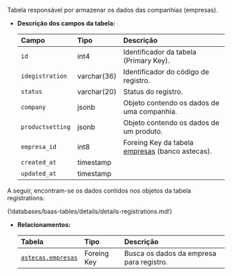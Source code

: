Tabela responsável por armazenar os dados das companhias (empresas).

- **Descrição dos campos da tabela:**

  | Campo            | Tipo        | Descrição                                                                 |
  | :--------------- | :---------- | :------------------------------------------------------------------------ |
  | `id`             | int4        | Identificador da tabela (Primary Key).                                    |
  | `idegistration`  | varchar(36) | Identificador do código de registro.                                      |
  | `status`         | varchar(20) | Status do registro.                                                       |
  | `company`        | jsonb       | Objeto contendo os dados de uma companhia.                                |
  | `productsetting` | jsonb       | Objeto contendo os dados de um produto.                                   |
  | `empresa_id`     | int8        | Foreing Key da tabela [empresas](db-astecas.md#empresas) (banco astecas). |
  | `created_at`     | timestamp   |                                                                           |
  | `updated_at`     | timestamp   |                                                                           |

A seguir, encontram-se os dados contidos nos objetos da tabela registrations:

{!databases/baas-tables/details/details-registrations.md!}

- **Relacionamentos:**

  | Tabela                                       | Tipo        | Descrição                                |
  | :------------------------------------------- | :---------- | :--------------------------------------- |
  | [`astecas.empresas`](db-astecas.md#empresas) | Foreing Key | Busca os dados da empresa para registro. |
